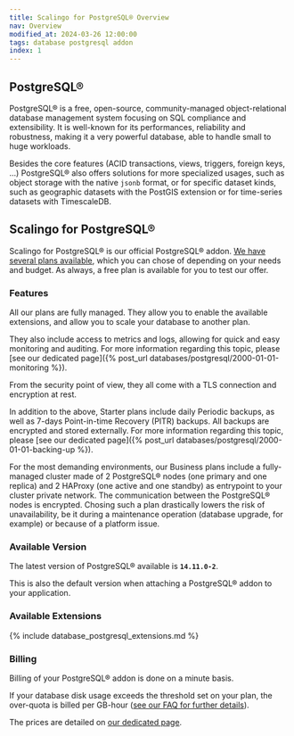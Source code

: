 ```yaml
---
title: Scalingo for PostgreSQL® Overview
nav: Overview
modified_at: 2024-03-26 12:00:00
tags: database postgresql addon
index: 1
---
```


## PostgreSQL®

PostgreSQL® is a free, open-source, community-managed object-relational
database management system focusing on SQL compliance and extensibility. It is
well-known for its performances, reliability and robustness, making it a very
powerful database, able to handle small to huge workloads.

Besides the core features (ACID transactions, views, triggers, foreign keys,
...) PostgreSQL® also offers solutions for more specialized usages, such as
object storage with the native `jsonb` format, or for specific dataset kinds,
such as geographic datasets with the PostGIS extension or for time-series
datasets with TimescaleDB.


## Scalingo for PostgreSQL®

Scalingo for PostgreSQL® is our official PostgreSQL® addon. [We have several
plans available](https://scalingo.com/databases/postgresql#database-compare),
which you can chose of depending on your needs and budget. As always, a free
plan is available for you to test our offer.

### Features

All our plans are fully managed. They allow you to enable the available
extensions, and allow you to scale your database to another plan.

They also include access to metrics and logs, allowing for quick and easy
monitoring and auditing. For more information regarding this topic, please [see
our dedicated page]({% post_url databases/postgresql/2000-01-01-monitoring %}).

From the security point of view, they all come with a TLS connection and
encryption at rest.

In addition to the above, Starter plans include daily Periodic backups, as
well as 7-days Point-in-time Recovery (PITR) backups. All backups are encrypted
and stored externally. For more information regarding this topic, please
[see our dedicated page]({% post_url databases/postgresql/2000-01-01-backing-up %}).

For the most demanding environments, our Business plans include a fully-managed
cluster made of 2 PostgreSQL® nodes (one primary and one replica) and 2 HAProxy
(one active and one standby) as entrypoint to your cluster private network.
The communication between the PostgreSQL® nodes is encrypted. Chosing such a
plan drastically lowers the risk of unavailability, be it during a maintenance
operation (database upgrade, for example) or because of a platform issue.

### Available Version

The latest version of PostgreSQL® available is **`14.11.0-2`**.

This is also the default version when attaching a PostgreSQL® addon to your
application.


### Available Extensions

{% include database_postgresql_extensions.md %}

### Billing

Billing of your PostgreSQL® addon is done on a minute basis.

If your database disk usage exceeds the threshold set on your plan, the
over-quota is billed per GB-hour ([see our FAQ for further details](https://scalingo.com/databases/postgresql)).

The prices are detailed on [our dedicated page](https://scalingo.com/databases/postgresql).
